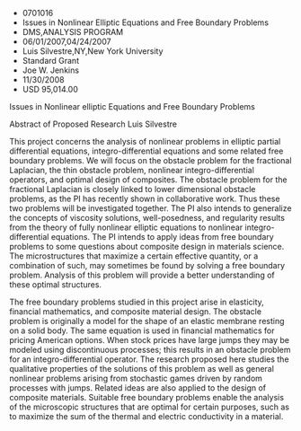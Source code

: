 
* 0701016
* Issues in Nonlinear Elliptic Equations and Free Boundary Problems
* DMS,ANALYSIS PROGRAM
* 06/01/2007,04/24/2007
* Luis Silvestre,NY,New York University
* Standard Grant
* Joe W. Jenkins
* 11/30/2008
* USD 95,014.00

Issues in Nonlinear elliptic Equations and Free Boundary Problems

Abstract of Proposed Research Luis Silvestre

This project concerns the analysis of nonlinear problems in elliptic partial
differential equations, integro-differential equations and some related free
boundary problems. We will focus on the obstacle problem for the fractional
Laplacian, the thin obstacle problem, nonlinear integro-differential operators,
and optimal design of composites. The obstacle problem for the fractional
Laplacian is closely linked to lower dimensional obstacle problems, as the PI
has recently shown in collaborative work. Thus these two problems will be
investigated together. The PI also intends to generalize the concepts of
viscosity solutions, well-posedness, and regularity results from the theory of
fully nonlinear elliptic equations to nonlinear integro-differential equations.
The PI intends to apply ideas from free boundary problems to some questions
about composite design in materials science. The microstructures that maximize a
certain effective quantity, or a combination of such, may sometimes be found by
solving a free boundary problem. Analysis of this problem will provide a better
understanding of these optimal structures.

The free boundary problems studied in this project arise in elasticity,
financial mathematics, and composite material design. The obstacle problem is
originally a model for the shape of an elastic membrane resting on a solid body.
The same equation is used in financial mathematics for pricing American options.
When stock prices have large jumps they may be modeled using discontinuous
processes; this results in an obstacle problem for an integro-differential
operator. The research proposed here studies the qualitative properties of the
solutions of this problem as well as general nonlinear problems arising from
stochastic games driven by random processes with jumps. Related ideas are also
applied to the design of composite materials. Suitable free boundary problems
enable the analysis of the microscopic structures that are optimal for certain
purposes, such as to maximize the sum of the thermal and electric conductivity
in a material.


